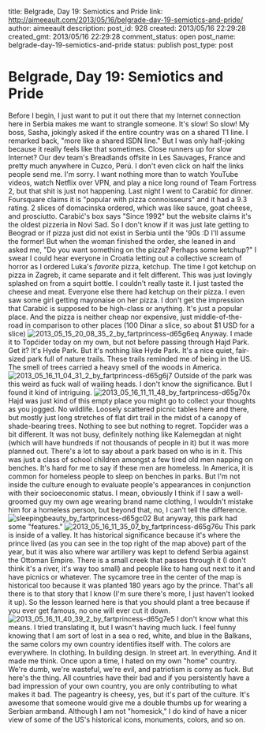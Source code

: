 title: Belgrade, Day 19: Semiotics and Pride
link: http://aimeeault.com/2013/05/16/belgrade-day-19-semiotics-and-pride/
author: aimeeault
description: 
post_id: 928
created: 2013/05/16 22:29:28
created_gmt: 2013/05/16 22:29:28
comment_status: open
post_name: belgrade-day-19-semiotics-and-pride
status: publish
post_type: post

# Belgrade, Day 19: Semiotics and Pride

Before I begin, I just want to put it out there that my Internet connection here in Serbia makes me want to strangle someone. It's slow! So slow! My boss, Sasha, jokingly asked if the entire country was on a shared T1 line. I remarked back, "more like a shared ISDN line." But I was only half-joking because it really feels like that sometimes. Close runners up for slow Internet? Our dev team's Breadlands offsite in Les Sauvages, France and pretty much anywhere in Cuzco, Perú. I don't even click on half the links people send me. I'm sorry. I want nothing more than to watch YouTube videos, watch Netflix over VPN, and play a nice long round of Team Fortress 2, but that shit is just not happening.  Last night I went to Carabić for dinner. Foursquare claims it is "popular with pizza connoisseurs" and it had a 9.3 rating. 2 slices of domacinska ordered, which was like sauce, goat cheese, and prosciutto. Carabić's box says "Since 1992" but the website claims it's the oldest pizzeria in Novi Sad. So I don't know if it was just late getting to Beograd or if pizza just did not exist in Serbia until the '90s :D I'll assume the former! But when the woman finished the order, she leaned in and asked me, "Do you want something on the pizza? Perhaps some ketchup?" I swear I could hear everyone in Croatia letting out a collective scream of horror as I ordered Luka's _favorite_ pizza, ketchup. The time I got ketchup on pizza in Zagreb, it came separate and it felt different. This was just lovingly splashed on from a squirt bottle. I couldn't really taste it. I just tasted the cheese and meat. Everyone else there had ketchup on their pizza. I even saw some girl getting mayonaise on her pizza. I don't get the impression that Carabić is supposed to be high-class or anything. It's just a popular place. And the pizza is neither cheap nor expensive, just middle-of-the-road in comparison to other places (100 Dinar a slice, so about $1 USD for a slice) ![2013_05_15_20_08_35_2_by_fartprincess-d65g6eq](https://s3.amazonaws.com/aimeeault.com/2013_05_15_20_08_35_2_by_fartprincess-d65g6eq.jpg) Anyway. I made it to Topćider today on my own, but not before passing through Hajd Park. Get it? It's Hyde Park. But it's nothing like Hyde Park. It's a nice quiet, fair-sized park full of nature trails. These trails reminded me of being in the US. The smell of trees carried a heavy smell of the woods in America. ![2013_05_16_11_04_31_2_by_fartprincess-d65g6j7](https://s3.amazonaws.com/aimeeault.com/2013_05_16_11_04_31_2_by_fartprincess-d65g6j7.jpg) Outside of the park was this weird as fuck wall of wailing heads. I don't know the significance. But I found it kind of intriguing. ![2013_05_16_11_11_48_by_fartprincess-d65g70x](https://s3.amazonaws.com/aimeeault.com/2013_05_16_11_11_48_by_fartprincess-d65g70x.jpg) Hajd was just kind of this empty place you might go to collect your thoughts as you jogged. No wildlife. Loosely scattered picnic tables here and there, but mostly just long stretches of flat dirt trail in the midst of a canopy of shade-bearing trees. Nothing to see but nothing to regret. Topćider was a bit different. It was not busy, definitely nothing like Kalemegdan at night (which will have hundreds if not thousands of people in it) but it was more planned out. There's a lot to say about a park based on who is in it. This was just a class of school children amongst a few tired old men napping on benches. It's hard for me to say if these men are homeless. In America, it is common for homeless people to sleep on benches in parks. But I'm not inside the culture enough to evaluate people's appearances in conjunction with their socioeconomic status. I mean, obviously I think if I saw a well-groomed guy my own age wearing brand name clothing, I wouldn't mistake him for a homeless person, but beyond that, no, I can't tell the difference. ![sleepingbeauty_by_fartprincess-d65gc02](https://s3.amazonaws.com/aimeeault.com/sleepingbeauty_by_fartprincess-d65gc02.jpg) But anyway, this park had some "features." ![2013_05_16_11_35_07_by_fartprincess-d65g76u](https://s3.amazonaws.com/aimeeault.com/2013_05_16_11_35_07_by_fartprincess-d65g76u.jpg) This park is inside of a valley. It has historical significance because it's where the prince lived (as you can see in the top right of the map above) part of the year, but it was also where war artillery was kept to defend Serbia against the Ottoman Empire. There is a small creek that passes through it (I don't think it's a river, it's way too small) and people like to hang out next to it and have picnics or whatever. The sycamore tree in the center of the map is historical too because it was planted 180 years ago by the prince. That's all there is to that story that I know (I'm sure there's more, I just haven't looked it up). So the lesson learned here is that you should plant a tree because if you ever get famous, no one will ever cut it down. ![2013_05_16_11_40_39_2_by_fartprincess-d65g7e5](https://s3.amazonaws.com/aimeeault.com/2013_05_16_11_40_39_2_by_fartprincess-d65g7e5.jpg) I don't know what this means. I tried translating it, but I wasn't having much luck. I feel funny knowing that I am sort of lost in a sea o red, white, and blue in the Balkans, the same colors my own country identifies itself with. The colors are everywhere. In clothing. In building design. In street art. In everything. And it made me think. Once upon a time, I hated on my own "home" country. We're dumb, we're wasteful, we're evil, and patriotism is corny as fuck. But here's the thing. All countries have their bad and if you persistently have a bad impression of your own country, you are only contributing to what makes it bad. The pageantry is cheesy, yes, but it's part of the culture. It's awesome that someone would give me a double thumbs up for wearing a Serbian armband. Although I am not "homesick," I do kind of have a nicer view of some of the US's historical icons, monuments, colors, and so on.